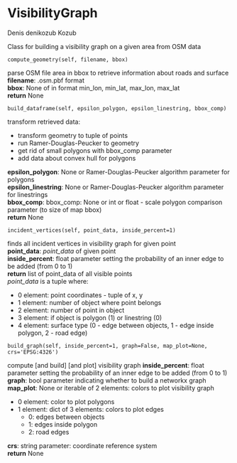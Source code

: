 # VisibilityGraph
Denis denikozub Kozub

Class for building a visibility graph on a given area from OSM data  

~~~
compute_geometry(self, filename, bbox)
~~~
parse OSM file area in bbox to retrieve information about roads and surface  
__filename__: .osm.pbf format  
__bbox__: None of in format min_lon, min_lat, max_lon, max_lat  
__return__ None  

~~~
build_dataframe(self, epsilon_polygon, epsilon_linestring, bbox_comp)
~~~
transform retrieved data:
* transform geometry to tuple of points
* run Ramer-Douglas-Peucker to geometry
* get rid of small polygons with bbox_comp parameter
* add data about convex hull for polygons  

__epsilon_polygon__: None or Ramer-Douglas-Peucker algorithm parameter for polygons  
__epsilon_linestring__: None or Ramer-Douglas-Peucker algorithm parameter for linestrings  
__bbox_comp__: bbox_comp: None or int or float - scale polygon comparison parameter (to size of map bbox)  
__return__ None  

~~~
incident_vertices(self, point_data, inside_percent=1)
~~~
finds all incident vertices in visibility graph for given point  
__point_data__: _point_data_ of given point  
__inside_percent__: float parameter setting the probability of an inner edge to be added (from 0 to 1)  
__return__ list of point_data of all visible points  
_point_data_ is a tuple where:  
* 0 element: point coordinates - tuple of x, y
* 1 element: number of object where point belongs
* 2 element: number of point in object
* 3 element: if object is polygon (1) or linestring (0)
* 4 element: surface type (0 - edge between objects, 1 - edge inside polygon, 2 - road edge)


~~~
build_graph(self, inside_percent=1, graph=False, map_plot=None, crs='EPSG:4326')
~~~
compute [and build] [and plot] visibility graph
__inside_percent__: float parameter setting the probability of an inner edge to be added (from 0 to 1)  
__graph__: bool parameter indicating whether to build a networkx graph  
__map_plot__: None or iterable of 2 elements: colors to plot visibility graph
* 0 element: color to plot polygons  
* 1 element: dict of 3 elements: colors to plot edges  
    * 0: edges between objects
    * 1: edges inside polygon
    * 2: road edges  

__crs__: string parameter: coordinate reference system  
__return__ None
